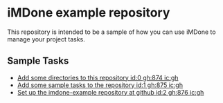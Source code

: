 iMDone example repository
====
This repository is intended to be a sample of how you can use iMDone to manage your project tasks.

Sample Tasks
----
- [Add some directories to this repository id:0 gh:874 ic:gh](#TODO:)
- [Add some sample tasks to the repository id:1 gh:875 ic:gh](#TODO:)
- [Set up the imdone-example repository at github id:2 gh:876 ic:gh](#DONE:)
